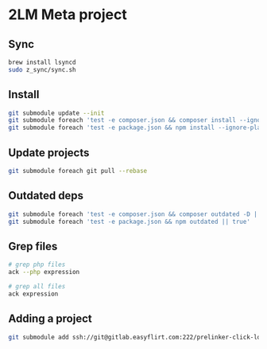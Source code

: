 # 2LM Meta project

## Sync
```bash
brew install lsyncd
sudo z_sync/sync.sh
```

## Install
```bash
git submodule update --init
git submodule foreach 'test -e composer.json && composer install --ignore-platform-reqs || true'
git submodule foreach 'test -e package.json && npm install --ignore-platform-reqs || true'
```

## Update projects
```bash
git submodule foreach git pull --rebase
```

## Outdated deps
```bash
git submodule foreach 'test -e composer.json && composer outdated -D || true'
git submodule foreach 'test -e package.json && npm outdated || true'
```

## Grep files
```bash
# grep php files
ack --php expression

# grep all files
ack expression
```

## Adding a project
```bash
git submodule add ssh://git@gitlab.easyflirt.com:222/prelinker-click-logger/bridghit.git bridghit
```

